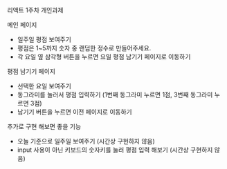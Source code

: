 리액트 1주차 개인과제

메인 페이지

- 일주일 평점 보여주기
- 평점은 1~5까지 숫자 중 랜덤한 정수로 만들어주세요.
- 각 요일 옆 삼각형 버튼을 누르면 요일 평점 남기기 페이지로 이동하기


평점 남기기 페이지

- 선택한 요일 보여주기
- 동그라미를 눌러서 평점 입력하기 (1번째 동그라미 누르면 1점, 3번째 동그라미 누르면 3점)
- 남기기 버튼을 누르면 이전 페이지로 이동하기


추가로 구현 해보면 좋을 기능

- 오늘 기준으로 일주일 보여주기 (시간상 구현하지 않음)
- input 사용이 아닌 키보드의 숫자키를 눌러 평점 입력 해보기 (시간상 구현하지 않음)
